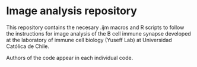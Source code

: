 # Image analysis repository 


This repository contains the necesary .ijm macros and R scripts to follow the instructions for image analysis of the B cell immune synapse developed at the laboratory of immune cell biology (Yuseff Lab) at Universidad Católica de Chile.

Authors of the code appear in each individual code.
